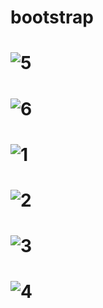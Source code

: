 # bootstrap
# ![5](https://user-images.githubusercontent.com/41879991/52691564-c4cd5600-2f93-11e9-83c7-95a0d63fd5df.PNG)
# ![6](https://user-images.githubusercontent.com/41879991/52691565-c4cd5600-2f93-11e9-811d-762c7ccf0104.PNG)
# ![1](https://user-images.githubusercontent.com/41879991/52691566-c565ec80-2f93-11e9-8b7a-9e07b8868f21.PNG)
# ![2](https://user-images.githubusercontent.com/41879991/52691567-c565ec80-2f93-11e9-93d5-50be9463ce03.PNG)
# ![3](https://user-images.githubusercontent.com/41879991/52691570-c5fe8300-2f93-11e9-8839-b6d5737a2382.PNG)
# ![4](https://user-images.githubusercontent.com/41879991/52691571-c5fe8300-2f93-11e9-9078-f1ce8513c0c3.PNG)
